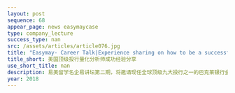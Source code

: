 ```yaml
---
layout: post
sequence: 68
appear_page: news easymaycase
type: company_lecture
success_type: nan
src: /assets/articles/article076.jpg
title: "Easymay- Career Talk|Experience sharing on how to be a successful Analyst of Quantitative Finance in top investment banks "
title_short: 美国顶级投行量化分析师成功经验分享
use_short_title: nan
description: 易美留学名企易讲坛第二期，将邀请现任全球顶级九大投行之一的巴克莱银行金融量化分析师 Tracy，为大家讲解量化分析师的日常工作，并揭秘最干货的行业内情。
year: 2018
---
```



